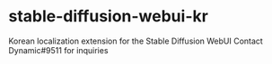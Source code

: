 # stable-diffusion-webui-kr
Korean localization extension for the Stable Diffusion WebUI
Contact Dynamic#9511 for inquiries

